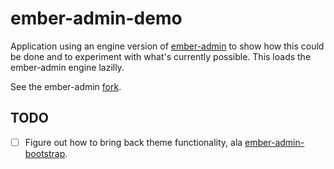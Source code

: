 # ember-admin-demo

Application using an engine version of [ember-admin] to
show how this could be done and to experiment with what's currently
possible. This loads the ember-admin engine lazilly.

See the ember-admin [fork].

## TODO

- [ ] Figure out how to bring back theme functionality, ala [ember-admin-bootstrap].


[fork]: https://github.com/knownasilya/ember-admin/tree/feat-engine
[ember-admin]: https://github.com/DockYard/ember-admin
[ember-admin-bootstrap]: https://github.com/DavyJonesLocker/ember-admin-bootstrap

